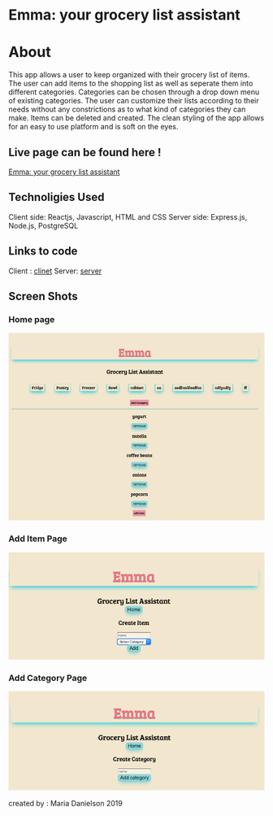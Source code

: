 
 # Emma: your grocery list assistant

 # About
 This app allows a user to keep organized with their grocery list of items. The user can add items to the shopping list as well as seperate them into different categories. Categories can be chosen through a drop down menu of existing categories. The user can customize their lists according to their needs without any constrictions as to what kind of categories they can make. Items can be deleted and created. The clean styling of the app allows for an easy to use platform and is soft on the eyes. 

## Live page can be found here !
[Emma: your grocery list assistant](https://emma-app-f6xxigitj.now.sh/)

## Technoligies Used
Client side: Reactjs, Javascript, HTML and CSS
Server side: Express.js, Node.js, PostgreSQL

## Links to code 
Client : [clinet](https://github.com/mal3905/Emma-Client2.git)
Server: [server](https://github.com/mal3905/emma-server.git)

## Screen Shots
### Home page 
![Main page](./images/main.png)
### Add Item Page
![Add Item](./images/item.png)
### Add Category Page
![Add Category](./images/category.png)


created by : Maria Danielson  2019

